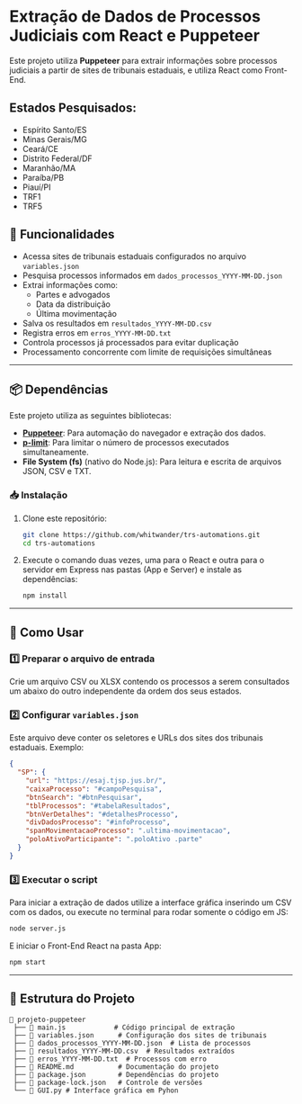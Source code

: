 # Extração de Dados de Processos Judiciais com React e Puppeteer

Este projeto utiliza **Puppeteer** para extrair informações sobre processos judiciais a partir de sites de tribunais estaduais, e utiliza React como Front-End.

## Estados Pesquisados:

- Espírito Santo/ES
- Minas Gerais/MG
- Ceará/CE
- Distrito Federal/DF
- Maranhão/MA
- Paraíba/PB
- Piauí/PI
- TRF1
- TRF5


## 📌 Funcionalidades

- Acessa sites de tribunais estaduais configurados no arquivo `variables.json`
- Pesquisa processos informados em `dados_processos_YYYY-MM-DD.json`
- Extrai informações como:
  - Partes e advogados
  - Data da distribuição
  - Última movimentação
- Salva os resultados em `resultados_YYYY-MM-DD.csv`
- Registra erros em `erros_YYYY-MM-DD.txt`
- Controla processos já processados para evitar duplicação
- Processamento concorrente com limite de requisições simultâneas

---

## 📦 Dependências

Este projeto utiliza as seguintes bibliotecas:

- **[Puppeteer](https://pptr.dev/)**: Para automação do navegador e extração dos dados.
- **[p-limit](https://www.npmjs.com/package/p-limit)**: Para limitar o número de processos executados simultaneamente.
- **File System (fs)** (nativo do Node.js): Para leitura e escrita de arquivos JSON, CSV e TXT.

### 📥 Instalação

1. Clone este repositório:
   ```bash
   git clone https://github.com/whitwander/trs-automations.git
   cd trs-automations
   ```

2. Execute o comando duas vezes, uma para o React e outra para o servidor em Express nas pastas (App e Server) e instale as dependências:
   ```bash
   npm install
   ```

---

## 🚀 Como Usar

### 1️⃣ Preparar o arquivo de entrada
Crie um arquivo CSV ou XLSX contendo os processos a serem consultados um abaixo do outro independente da ordem dos seus estados.

### 2️⃣ Configurar `variables.json`
Este arquivo deve conter os seletores e URLs dos sites dos tribunais estaduais. Exemplo:

```json
{
  "SP": {
    "url": "https://esaj.tjsp.jus.br/",
    "caixaProcesso": "#campoPesquisa",
    "btnSearch": "#btnPesquisar",
    "tblProcessos": "#tabelaResultados",
    "btnVerDetalhes": "#detalhesProcesso",
    "divDadosProcesso": "#infoProcesso",
    "spanMovimentacaoProcesso": ".ultima-movimentacao",
    "poloAtivoParticipante": ".poloAtivo .parte"
  }
}
```

### 3️⃣ Executar o script

Para iniciar a extração de dados utilize a interface gráfica inserindo um CSV com os dados, ou execute no terminal para rodar somente o código em JS:
```bash
node server.js
```
E iniciar o Front-End React na pasta App: 

```bash
npm start
```

---

## 📂 Estrutura do Projeto
```
📁 projeto-puppeteer
 ├── 📄 main.js            # Código principal de extração
 ├── 📄 variables.json      # Configuração dos sites de tribunais
 ├── 📄 dados_processos_YYYY-MM-DD.json  # Lista de processos
 ├── 📄 resultados_YYYY-MM-DD.csv  # Resultados extraídos
 ├── 📄 erros_YYYY-MM-DD.txt  # Processos com erro
 ├── 📄 README.md           # Documentação do projeto
 ├── 📄 package.json        # Dependências do projeto
 ├── 📄 package-lock.json   # Controle de versões
 └── 📄 GUI.py # Interface gráfica em Pyhon
```


